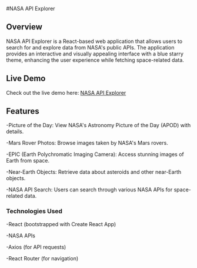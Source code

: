 #NASA API Explorer

## Overview
NASA API Explorer is a React-based web application that allows users to search for and explore data from NASA's public APIs. The application provides an interactive and visually appealing interface with a blue starry theme, enhancing the user experience while fetching space-related data.

## Live Demo

Check out the live demo here: [NASA API Explorer](https://neon-malabi-01cd10.netlify.app/)

## Features

-Picture of the Day: View NASA's Astronomy Picture of the Day (APOD) with details.

-Mars Rover Photos: Browse images taken by NASA's Mars rovers.

-EPIC (Earth Polychromatic Imaging Camera): Access stunning images of Earth from space.

-Near-Earth Objects: Retrieve data about asteroids and other near-Earth objects.

-NASA API Search: Users can search through various NASA APIs for space-related data.

### Technologies Used

-React (bootstrapped with Create React App)

-NASA APIs

-Axios (for API requests)

-React Router (for navigation)

